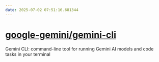 ```yaml
---
date: 2025-07-02 07:51:16.681344
---
```


# [google-gemini/gemini-cli](https://github.com/google-gemini/gemini-cli)

Gemini CLI: command-line tool for running Gemini AI models and code tasks in your terminal